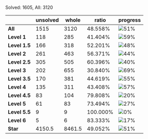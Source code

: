 Solved: 1605, All: 3120

| |unsolved|whole|ratio|progress|
|----|----|----|----|----|
|**All**| 1515 | 3120 | 48.558%| ![51%](https://progress-bar.xyz/51?title=All) |
|**Level 1**| 118 | 285 | 41.404%| ![59%](https://progress-bar.xyz/59?title=All) |
|**Level 1.5**| 166 | 318 | 52.201%| ![48%](https://progress-bar.xyz/48?title=All) |
|**Level 2**| 261 | 463 | 56.371%| ![44%](https://progress-bar.xyz/44?title=All) |
|**Level 2.5**| 305 | 505 | 60.396%| ![40%](https://progress-bar.xyz/40?title=All) |
|**Level 3**| 202 | 655 | 30.840%| ![69%](https://progress-bar.xyz/69?title=All) |
|**Level 3.5**| 170 | 381 | 44.619%| ![55%](https://progress-bar.xyz/55?title=All) |
|**Level 4**| 135 | 311 | 43.408%| ![57%](https://progress-bar.xyz/57?title=All) |
|**Level 4.5**| 83 | 104 | 79.808%| ![20%](https://progress-bar.xyz/20?title=All) |
|**Level 5**| 61 | 83 | 73.494%| ![27%](https://progress-bar.xyz/27?title=All) |
|**Level 5.5**| 9 | 9 | 100.000%| ![0%](https://progress-bar.xyz/0?title=All) |
|**Level 6**| 5 | 6 | 83.333%| ![17%](https://progress-bar.xyz/17?title=All) |
|**Star**|4150.5 | 8461.5 |49.052%| ![51%](https://progress-bar.xyz/51?title=All) |
